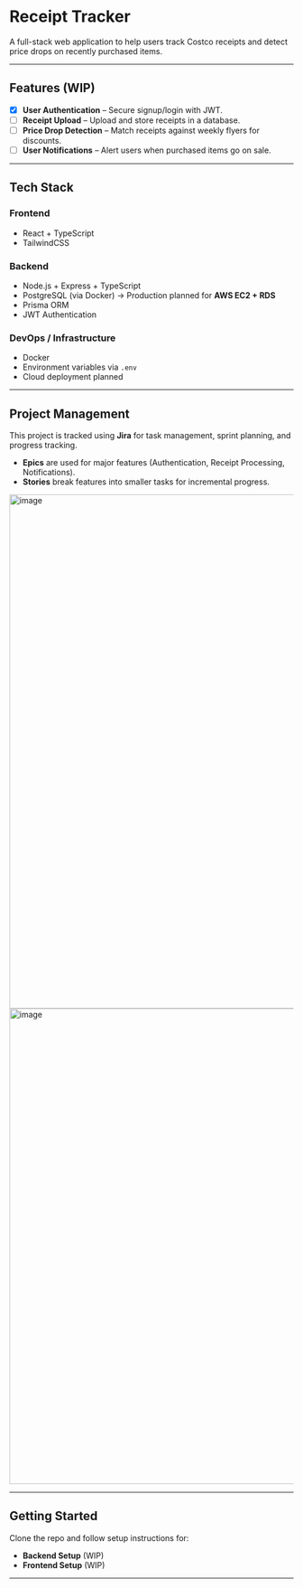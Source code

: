 # Receipt Tracker

A full-stack web application to help users track Costco receipts and detect price drops on recently purchased items.

---

## Features (WIP)

- [x] **User Authentication**  – Secure signup/login with JWT.
- [ ] **Receipt Upload**       – Upload and store receipts in a database.
- [ ] **Price Drop Detection** – Match receipts against weekly flyers for discounts.
- [ ] **User Notifications**   – Alert users when purchased items go on sale.

---

## Tech Stack

### Frontend
- React + TypeScript  
- TailwindCSS  

### Backend
- Node.js + Express + TypeScript  
- PostgreSQL (via Docker) → Production planned for **AWS EC2 + RDS**  
- Prisma ORM  
- JWT Authentication  

### DevOps / Infrastructure
- Docker  
- Environment variables via `.env`  
- Cloud deployment planned  

---

## Project Management

This project is tracked using **Jira** for task management, sprint planning, and progress tracking.  
- **Epics** are used for major features (Authentication, Receipt Processing, Notifications).  
- **Stories** break features into smaller tasks for incremental progress.

<img width="1381" height="910" alt="image" src="https://github.com/user-attachments/assets/170500bf-b6b1-457b-bf82-8edbbfa6e0b2" />
<img width="1729" height="842" alt="image" src="https://github.com/user-attachments/assets/b05b1322-1a6f-4a59-bccb-38dbfe77619c" />


---

## Getting Started

Clone the repo and follow setup instructions for:

- **Backend Setup** (WIP)  
- **Frontend Setup** (WIP)  

---
